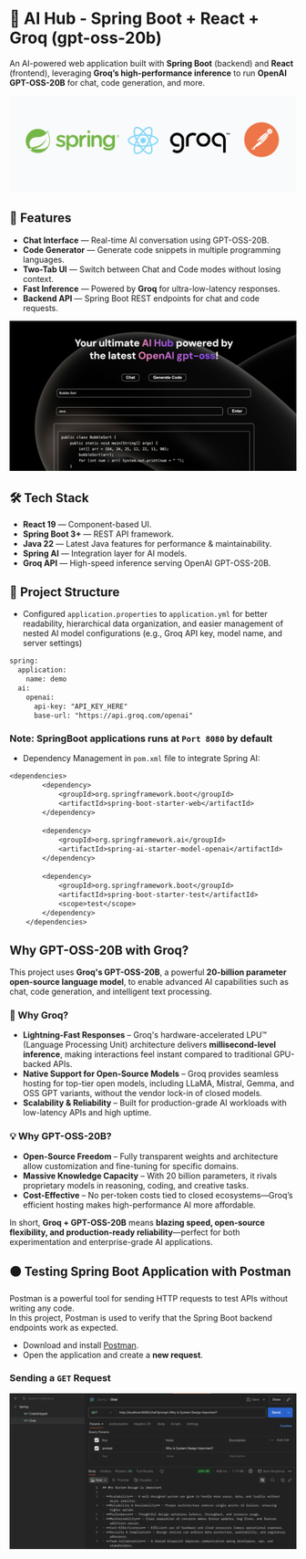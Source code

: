# 🚀 AI Hub - Spring Boot + React + Groq (gpt-oss-20b)

An AI-powered web application built with **Spring Boot** (backend) and **React** (frontend), leveraging **Groq’s high-performance inference** to run **OpenAI GPT-OSS-20B** for chat, code generation, and more.

![Alt text for accessibility](ai-hub-logo.png)

## 📌 Features

- **Chat Interface** — Real-time AI conversation using GPT-OSS-20B.
- **Code Generator** — Generate code snippets in multiple programming languages.
- **Two-Tab UI** — Switch between Chat and Code modes without losing context.
- **Fast Inference** — Powered by **Groq** for ultra-low-latency responses.
- **Backend API** — Spring Boot REST endpoints for chat and code requests.

![Alt text for accessibility](Screenshot.png)


## 🛠 Tech Stack
- **React 19** — Component-based UI.
- **Spring Boot 3+** — REST API framework.
- **Java 22** — Latest Java features for performance & maintainability.
- **Spring AI** — Integration layer for AI models.
- **Groq API** — High-speed inference serving OpenAI GPT-OSS-20B.


## 📂 Project Structure
- Configured `application.properties` to `application.yml` for better readability, hierarchical data organization, and easier management of nested AI model configurations (e.g., Groq API key, model name, and server settings)

```
spring:
  application:
    name: demo
  ai:
    openai:
      api-key: "API_KEY_HERE" 
      base-url: "https://api.groq.com/openai"
```

### Note: SpringBoot applications runs at `Port 8080` by default

- Dependency Management in `pom.xml` file to integrate Spring AI:
```
<dependencies>
		<dependency>
			<groupId>org.springframework.boot</groupId>
			<artifactId>spring-boot-starter-web</artifactId>
		</dependency>

		<dependency>
			<groupId>org.springframework.ai</groupId>
			<artifactId>spring-ai-starter-model-openai</artifactId>
		</dependency>

		<dependency>
			<groupId>org.springframework.boot</groupId>
			<artifactId>spring-boot-starter-test</artifactId>
			<scope>test</scope>
		</dependency>
	</dependencies>
```

## Why GPT-OSS-20B with Groq?

This project uses **Groq's GPT-OSS-20B**, a powerful **20-billion parameter open-source language model**, to enable advanced AI capabilities such as chat, code generation, and intelligent text processing.  

### 🚀 Why Groq?
- **Lightning-Fast Responses** – Groq's hardware-accelerated LPU™ (Language Processing Unit) architecture delivers **millisecond-level inference**, making interactions feel instant compared to traditional GPU-backed APIs.
- **Native Support for Open-Source Models** – Groq provides seamless hosting for top-tier open models, including LLaMA, Mistral, Gemma, and OSS GPT variants, without the vendor lock-in of closed models.
- **Scalability & Reliability** – Built for production-grade AI workloads with low-latency APIs and high uptime.

### 💡 Why GPT-OSS-20B?
- **Open-Source Freedom** – Fully transparent weights and architecture allow customization and fine-tuning for specific domains.
- **Massive Knowledge Capacity** – With 20 billion parameters, it rivals proprietary models in reasoning, coding, and creative tasks.
- **Cost-Effective** – No per-token costs tied to closed ecosystems—Groq’s efficient hosting makes high-performance AI more affordable.

In short, **Groq + GPT-OSS-20B** means **blazing speed, open-source flexibility, and production-ready reliability**—perfect for both experimentation and enterprise-grade AI applications.

## 🟠 Testing Spring Boot Application with Postman

Postman is a powerful tool for sending HTTP requests to test APIs without writing any code.  
In this project, Postman is used to verify that the Spring Boot backend endpoints work as expected.

- Download and install [Postman](https://www.postman.com/downloads/).
- Open the application and create a **new request**.

### Sending a `GET` Request
![Alt text for accessibility](postman.png)



